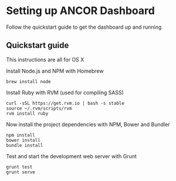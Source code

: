 # Setting up ANCOR Dashboard

Follow the quickstart guide to get the dashboard up and running

## Quickstart guide

This instructions are all for OS X

Install Node.js and NPM with Homebrew

```
brew install node
```

Install Ruby with RVM (used for compiling SASS)

```
curl -sSL https://get.rvm.io | bash -s stable
source ~/.rvm/scripts/rvm
rvm install ruby
```

Now install the project dependencies with NPM, Bower and Bundler

```
npm install
bower install
bundle install
```

Test and start the development web server with Grunt

```
grunt test
grunt serve
```
